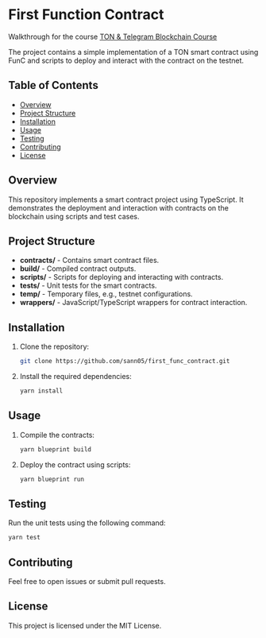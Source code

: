# First Function Contract

Walkthrough for the course [TON & Telegram Blockchain Сourse](https://stepik.org/course/176754/)

The project contains a simple implementation of a TON smart contract using FunC and scripts to deploy and interact with the contract on the testnet.

## Table of Contents
- [Overview](#overview)
- [Project Structure](#project-structure)
- [Installation](#installation)
- [Usage](#usage)
- [Testing](#testing)
- [Contributing](#contributing)
- [License](#license)

## Overview
This repository implements a smart contract project using TypeScript. It demonstrates the deployment and interaction with contracts on the blockchain using scripts and test cases.

## Project Structure
- **contracts/** - Contains smart contract files.
- **build/** - Compiled contract outputs.
- **scripts/** - Scripts for deploying and interacting with contracts.
- **tests/** - Unit tests for the smart contracts.
- **temp/** - Temporary files, e.g., testnet configurations.
- **wrappers/** - JavaScript/TypeScript wrappers for contract interaction.

## Installation
1. Clone the repository:
   ```bash
   git clone https://github.com/sann05/first_func_contract.git
   ```
2. Install the required dependencies:
   ```bash
   yarn install
   ```

## Usage
1. Compile the contracts:
   ```bash
   yarn blueprint build
   ```
2. Deploy the contract using scripts:
   ```bash
   yarn blueprint run
   ```

## Testing
Run the unit tests using the following command:
```bash
yarn test
```

## Contributing
Feel free to open issues or submit pull requests.

## License
This project is licensed under the MIT License.

